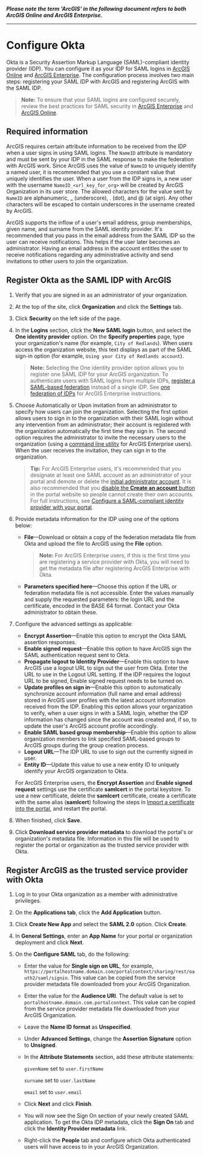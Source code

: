 **_Please note the term 'ArcGIS' in the following document refers to both ArcGIS Online and ArcGIS Enterprise._**

----


# Configure Okta

Okta is a Security Assertion Markup Language (SAML)-compliant identity provider (IDP). You can configure it as your IDP for SAML logins in [ArcGIS Online](https://doc.arcgis.com/en/arcgis-online/administer/saml-logins.htm) and [ArcGIS Enterprise](https://enterprise.arcgis.com/en/portal/latest/administer/windows/configuring-a-saml-compliant-identity-provider-with-your-portal.htm). The configuration process involves two main steps: registering your SAML IDP with ArcGIS and registering ArcGIS with the SAML IDP.

> **Note:** To ensure that your SAML logins are configured securely, review the best practices for SAML security in [ArcGIS Enterprise](https://enterprise.arcgis.com/en/portal/latest/administer/windows/configuring-a-saml-compliant-identity-provider-with-your-portal.htm#ESRI_SECTION1_E8C7F86C02A04A778878B1327C633B36) and [ArcGIS Online](https://doc.arcgis.com/en/arcgis-online/administer/saml-logins.htm#ESRI_SECTION1_E8C7F86C02A04A778878B1327C633B36).

## Required information

ArcGIS requires certain attribute information to be received from the IDP when a user signs in using SAML logins. The `NameID` attribute is mandatory and must be sent by your IDP in the SAML response to make the federation with ArcGIS work. Since ArcGIS uses the value of `NameID` to uniquely identify a named user, it is recommended that you use a constant value that uniquely identifies the user. When a user from the IDP signs in, a new user with the username `NameID_<url_key_for_org>` will be created by ArcGIS Organization in its user store. The allowed characters for the value sent by `NameID` are alphanumeric, _ (underscore), . (dot), and @ (at sign). Any other characters will be escaped to contain underscores in the username created by ArcGIS.

ArcGIS supports the inflow of a user's email address, group memberships, given name, and surname from the SAML identity provider. It's recommended that you pass in the email address from the SAML IDP so the user can receive notifications. This helps if the user later becomes an administrator. Having an email address in the account entitles the user to receive notifications regarding any administrative activity and send invitations to other users to join the organization.

## Register Okta as the SAML IDP with ArcGIS

1. Verify that you are signed in as an administrator of your organization.

2. At the top of the site, click **Organization** and click the **Settings** tab.

3. Click **Security** on the left side of the page.

4. In the **Logins** section, click the **New SAML login** button, and select the **One identity provider** option. On the **Specify properties** page, type your organization's name (for example, `City of Redlands`). When users access the organization website, this text displays as part of the SAML sign-in option (for example, `Using your City of Redlands account`).

   > **Note:** Selecting the One identity provider option allows you to register one SAML IDP for your ArcGIS organization. To authenticate users with SAML logins from multiple IDPs, [register a SAML-based federation](https://doc.arcgis.com/en/arcgis-online/administer/saml-logins.htm#ESRI_STEP_BD2FE74A6D9D41D88499035A69801EE6) instead of a single IDP. See [one federation of IDPs](https://enterprise.arcgis.com/en/portal/latest/administer/windows/configure-a-federation-of-identity-providers.htm) for ArcGIS Enterprise instructions.

5. Choose Automatically or Upon invitation from an administrator to specify how users can join the organization. Selecting the first option allows users to sign in to the organization with their SAML login without any intervention from an administrator; their account is registered with the organization automatically the first time they sign in. The second option requires the administrator to invite the necessary users to the organization (using a [command line utility](https://enterprise.arcgis.com/en/portal/latest/administer/windows/add-members-to-your-portal.htm#ESRI_SECTION1_29AF645AF75140698CA9879C3E059D39) for ArcGIS Enterprise users). When the user receives the invitation, they can sign in to the organization.

   > **Tip:** For ArcGIS Enterprise users, it's recommended that you designate at least one SAML account as an administrator of your portal and demote or delete the [initial administrator account](https://enterprise.arcgis.com/en/portal/latest/install/windows/about-the-initial-administrator-account.htm). It is also recommended that you [disable the **Create an account** button](https://enterprise.arcgis.com/en/portal/latest/administer/windows/add-members-to-your-portal.htm#ESRI_SECTION2_2D990320EC354A559A7081CF91709894) in the portal website so people cannot create their own accounts. For full instructions, see [Configure a SAML-compliant identity provider with your portal](https://enterprise.arcgis.com/en/portal/latest/administer/windows/configuring-a-saml-compliant-identity-provider-with-your-portal.htm#ESRI_SECTION1_65AC88E72E2B4CFBBBC061311F9B4EA4).

6. Provide metadata information for the IDP using one of the options below:
   - **File**—Download or obtain a copy of the federation metadata file from Okta and upload the file to ArcGIS using the **File** option.
   
     > **Note:** For ArcGIS Enterprise users, if this is the first time you are registering a service provider with Okta, you will need to get the metadata file after registering ArcGIS Enterprise with Okta.
  
   - **Parameters specified here**—Choose this option if the URL or federation metadata file is not accessible. Enter the values manually and supply the requested parameters: the login URL and the certificate, encoded in the BASE 64 format. Contact your Okta administrator to obtain these.

7. Configure the advanced settings as applicable:
   - **Encrypt Assertion**—Enable this option to encrypt the Okta SAML assertion responses.
   - **Enable signed request**—Enable this option to have ArcGIS sign the SAML authentication request sent to Okta.
   - **Propagate logout to Identity Provider**—Enable this option to have ArcGIS use a logout URL to sign out the user from Okta. Enter the URL to use in the Logout URL setting. If the IDP requires the logout URL to be signed, Enable signed request needs to be turned on.
   - **Update profiles on sign in**—Enable this option to automatically synchronize account information (full name and email address) stored in ArcGIS user profiles with the latest account information received from the IDP. Enabling this option allows your organization to verify, when a user signs in with a SAML login, whether the IDP information has changed since the account was created and, if so, to update the user's ArcGIS account profile accordingly.
   - **Enable SAML based group membership**—Enable this option to allow organization members to link specified SAML-based groups to ArcGIS groups during the group creation process.
   - **Logout URL**—The IDP URL to use to sign out the currently signed in user.
   - **Entity ID**—Update this value to use a new entity ID to uniquely identify your ArcGIS organization to Okta.

    For ArcGIS Enterprise users, the **Encrypt Assertion** and **Enable signed request** settings use the certificate **samlcert** in the portal keystore. To use a new certificate, delete the **samlcert** certificate, create a certificate with the same alias (**samlcert**) following the steps in [Import a certificate into the portal](https://enterprise.arcgis.com/en/portal/latest/administer/windows/import-a-certificate-into-the-portal.htm), and restart the portal.
    
8. When finished, click **Save**.

9. Click **Download service provider metadata** to download the portal's or organization's metadata file. Information in this file will be used to register the portal or organization as the trusted service provider with Okta.

## Register ArcGIS as the trusted service provider with Okta

1. Log in to your Okta organization as a member with administrative privileges.

2. On the **Applications tab**, click the **Add Application** button.

3. Click **Create New App** and select the **SAML 2.0** option. Click **Create**.

4. In **General Settings**, enter an **App Name** for your portal or organization deployment and click **Next**.

5. On the **Configure SAML** tab, do the following:

   - Enter the value for **Single sign on URL**, for example, `https://portalhostname.domain.com/portalcontext/sharing/rest/oauth2/saml/signin`. This value can be copied from the service provider metadata file downloaded from your ArcGIS Organization.

   - Enter the value for the **Audience URI**. The default value is set to `portalhostname.domain.com.portalcontext`. This value can be copied from the service provider metadata file downloaded from your ArcGIS Organization.

   - Leave the **Name ID format** as **Unspecified**.

   - Under **Advanced Settings**, change the **Assertion Signature** option to **Unsigned**.
   
   - In the **Attribute Statements** section, add these attribute statements:
   
     `givenName` set to `user.firstName`

     `surname` set to `user.lastName`

     `email` set to `user.email`
    
    - Click **Next** and click **Finish**.

    - You will now see the Sign On section of your newly created SAML application. To get the Okta IDP metadata, click the **Sign On** tab and click the **Identity Provider metadata** link.

    - Right-click the **People** tab and configure which Okta authenticated users will have access to in your ArcGIS Organization.

